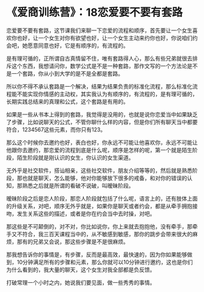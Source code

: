 # 《爱商训练营》：18恋爱要不要有套路

恋爱要不要有套路，这节课我们来聊一下恋爱的流程和顺序，首先要让一个女生喜欢你也好，让一个女生对你有欲望也好，让一个女生主动来约你也好，你说咱们约会吧，她愿意同意也好，它是有顺序的，有流程的。

是有理可循的，正所谓自古真情留不住，唯有套路得人心，那么有些兄弟就很去排斥这个东西，我想请问你，数学公式是不是一种套路，那作文写的一个方法论是不是一个套路，你从小到大学的是不是全都是套路。

所以你不得不承认套路是一个解决，结果为结果负责的标准化流程，那么标准化流程能不能实现你情感的主动权，其实我认为有顺序的，有流程的，是有理可循的，长期实践总结来的真理和公式，这个套路是有用的。

如果是一些从书本上得到的套路，我觉得是没用的，也就是说你恋爱当中如果缺乏了步骤，比如说聊天的公式，不管你聊什么样的内容，但是你们所有聊天当中都要符合，1234567这些元素，而你只有123。

那么这个时候你去邀约也好，表白也好，你永远不可能让他喜欢你，永远不可能让他跟你去邀约，那恋爱的流程到底是什么呢，顺序是怎样的呢，第一个就是陌生阶段，陌生阶段就是刚认识的女生，你认识的女生渠道。

无外乎是社交软件，搭讪相亲，这些社交软件，朋友介绍等等的，然后就是熟悉阶段，那也就是聊天，怎么能够，他对你能够放下很多的戒备，和对你的错误的认知，那熟悉之后就是所谓的看破不说破，叫暧昧阶段。

暧昧阶段之后是恋人阶段，那恋人阶段就包括了什么呢，语言上的，还有肢体上面的升级关系，对吧，顺序无外乎就是，如果你是聊天或者约会，都是从牵手拥抱接吻，发生关系这些的描述，或者是你在约会当中去时操，对吧。

那这些是不可颠倒的，对不对，你比如说你，你上来就去抱抱他，没有牵手，那牵手又不符合，我三百天课程当中的，从不敏感到敏感，那你的跳步会带来很大的麻烦，那有的兄弟又会说，那这些步骤是不是很麻烦。

那我想告诉你的事情是，有步骤，反而是最高效，最快速的，因为你如果能够做到，10分钟满足所有的步骤和元素，那么你就可以10分钟进行邀约，这也是你们为什么看到的，我大量的聊天，这个女生对我全部都是负反馈。

打破常理一个小时之内，她说我们要见面，做一些秀秀的事情。